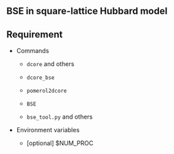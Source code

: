 BSE in square-lattice Hubbard model
-----------------------------------

## Requirement

- Commands

    - ``dcore`` and others

    - ``dcore_bse``

    - ``pomerol2dcore``

    - ``BSE``

    - ``bse_tool.py`` and others

- Environment variables

    - [optional] $NUM_PROC
